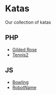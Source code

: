 # Katas
Our collection of katas

## PHP

- [Gilded Rose](https://github.com/vehikl/GildedRosePhp)
- [Tennis2](https://github.com/vehikl/Tennis2Php)

## JS

- [Bowling](https://github.com/vehikl/BowlingJs)
- [RobotName](https://github.com/vehikl/RobotNameJs)
